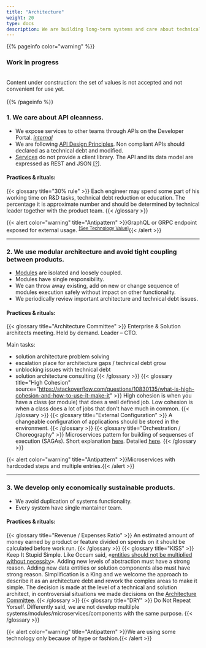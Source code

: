 ```yaml
---
title: "Architecture"
weight: 20
type: docs
description: We are building long-term systems and care about technical debt.
---
```


{{% pageinfo color="warning" %}}
<h3>Work in progress</h3><br />
Content under construction: the set of values is not accepted and not convenient for use yet. <br /><br />
{{% /pageinfo %}}

### 1. We care about API cleanness.

* We expose services to other teams through APIs on the Developer Portal. *[<i class="fa fa-lock"></i> internal ](https://developers.apigee.lmru.tech/)*
* We are following [API Design Principles](../../api/). Non compliant APIs should declared as a technical debt and modified.
* <abbr data-toggle="tooltip" title="Service is an application, but not all applications are services. For example, a frontend is not a service.">Services</abbr> do not provide a client library. The API and its data model are expressed as REST and JSON <abbr  data-toggle="tooltip" title="Shared internal dependencies lead to a large-scale complexity over time.">[?]</abbr>.

#### Practices & rituals: 
{{< glossary title="30% rule" >}}
Each engineer may spend some part of his working time on R&D tasks, technical debt reduction or education. 
The percentage it is approximate number and should be determined by technical leader together with the product team.
{{< /glossary >}}

{{< alert color="warning" title="Antipattern" >}}GraphQL or GRPC endpoint exposed for external usage. <sup>[[See Technology Value]](../technology/#3-choice-of-technology-should-be-aligned-with-technology-tablestack)</sup>{{< /alert >}}

---

### 2. We use modular architecture and avoid tight coupling between products.

* <abbr data-toggle="tooltip" title="When we are talking about “Modular” or “Microservices” architecture it means set of architecture patterns.">Modules</abbr> are isolated and loosely coupled.
* Modules have single responsibility. 
* We can throw away existing, add on new or change sequence of modules execution safely without impact on other functionality.
* We periodically review important architecture and technical debt issues. 

#### Practices & rituals: 
{{< glossary title="Architecture Committee" >}}
Enterprise & Solution architects meeting. Held by demand. Leader – CTO.

Main tasks: 
* solution architecture problem solving
* escalation place for architecture gaps / technical debt grow
* unblocking issues with technical debt
* solution architecture consulting
{{< /glossary >}}
{{< glossary title="High Cohesion" source="https://stackoverflow.com/questions/10830135/what-is-high-cohesion-and-how-to-use-it-make-it" >}}
High cohesion is when you have a class (or module) that does a well defined job. Low cohesion is when a class does a lot of jobs that don't have much in common.
{{< /glossary >}}
{{< glossary title="External Configuration" >}}
A changeable configuration of applications should be stored in the environment.
{{< /glossary >}}
{{< glossary title="Orchestration / Choreography" >}}
Microservices pattern for building of sequenses of execution (SAGAs). Short explanation [here](https://medium.com/ingeniouslysimple/choreography-vs-orchestration-a6f21cfaccae). Detailed [here](https://microservices.io/patterns/data/saga.html).
{{< /glossary >}}

{{< alert color="warning" title="Antipattern" >}}Microservices with hardcoded steps and multiple entries.{{< /alert >}}

---

### 3. We develop only economically sustainable products.

* We avoid duplication of systems functionality.
* Every system have single mantainer team.

#### Practices & rituals: 
{{< glossary title="Revenue / Expenses Ratio" >}}
An estimated amount of money earned by product or feature divided on spends on it should be calculated before work run.
{{< /glossary >}}
{{< glossary title="KISS" >}}
Keep It Stupid Simple. Like Occam said, «[entities should not be multiplied without necessity](https://en.wikipedia.org/wiki/Occam%27s_razor)». Adding new levels of abstraction must have a strong reason. Adding new data entities or solution components also must have strong reason. Simplification is a King and we welcome the approach to describe it as an architecture debt and rework the complex areas to make it simple. The decision is made at the level of a technical and solution architect, in controversial situations we made decisions on the [Architecture Committee](#practices--rituals-1).
{{< /glossary >}}
{{< glossary title="DRY" >}}
Do Not Repeat Yorself. Differently said, we are not develop multilple systems/modules/microservices/components with the same purpose.
{{< /glossary >}}

{{< alert color="warning" title="Antipattern" >}}We are using some technology only because of hype or fashion.{{< /alert >}}
